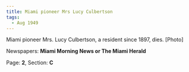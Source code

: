 ```yaml
---  
title: Miami pioneer Mrs Lucy Culbertson  
tags:  
  - Aug 1949  
---  
```

  
Miami pioneer Mrs. Lucy Culbertson, a resident since 1897, dies. [Photo]  
  
Newspapers: **Miami Morning News or The Miami Herald**  
  
Page: **2**, Section: **C** 
